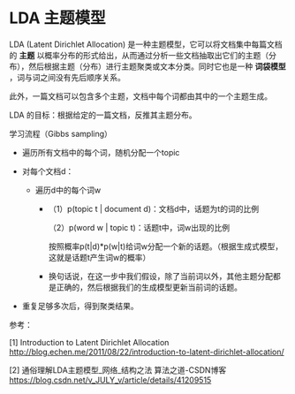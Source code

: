 # LDA 主题模型 

LDA (Latent Dirichlet Allocation) 是一种主题模型，它可以将文档集中每篇文档的 **主题** 以概率分布的形式给出，从而通过分析一些文档抽取出它们的主题（分布），然后根据主题（分布）进行主题聚类或文本分类。同时它也是一种 **词袋模型** ，词与词之间没有先后顺序关系。

此外，一篇文档可以包含多个主题，文档中每个词都由其中的一个主题生成。

LDA 的目标：根据给定的一篇文档，反推其主题分布。

学习流程（Gibbs sampling）

+ 遍历所有文档中的每个词，随机分配一个topic

+ 对每个文档d：

  + 遍历d中的每个词w

    + （1）p(topic t | document d)：文档d中，话题为t的词的比例

      （2）p(word w | topic t)：话题t中，词w出现的比例

      按照概率p(t|d)*p(w|t)给词w分配一个新的话题。（根据生成式模型，这就是话题t产生词w的概率）

    + 换句话说，在这一步中我们假设，除了当前词以外，其他主题分配都是正确的，然后根据我们的生成模型更新当前词的话题。

+ 重复足够多次后，得到聚类结果。



参考：

[1] Introduction to Latent Dirichlet Allocation
http://blog.echen.me/2011/08/22/introduction-to-latent-dirichlet-allocation/

[2] 通俗理解LDA主题模型_网络_结构之法 算法之道-CSDN博客
https://blog.csdn.net/v_JULY_v/article/details/41209515

